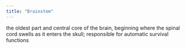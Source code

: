 ```yaml
---
title: "Brainstem"
---
```

the oldest part and central core of the brain, beginning where the spinal cord swells as it enters the skull; responsible for automatic survival functions

